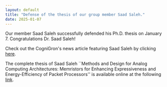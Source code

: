 ```yaml
---
layout: default
title: "Defense of the thesis of our group member Saad Saleh."
date: 2025-01-07
---
```

Our member Saad Saleh successfully defended his Ph.D. thesis on January 7. Congratulations Dr. Saad Saleh!

Check out the CogniGron's news article featuring Saad Saleh by clicking [here](https://www.rug.nl/research/fse/cognitive-systems-and-materials/news/newsitems/2025/congratulations-on-a-successful-phd-thesis-defence-saad-saleh).

The complete thesis of Saad Saleh ``Methods and Design for Analog Computing Architectures: Memristors for Enhancing Expressiveness and Energy-Efficiency of Packet Processors'' is available online at the following [link](https://research.rug.nl/en/publications/methods-and-design-for-analog-computing-architectures-memristors-).

